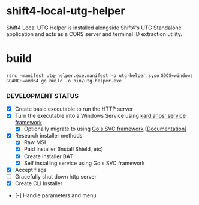 # shift4-local-utg-helper

Shift4 Local UTG Helper is installed alongside Shift4's UTG Standalone application and acts as a CORS server and terminal ID extraction utility.

# build

`rsrc -manifest utg-helper.exe.manifest -o utg-helper.syso`
`GOOS=windows GOARCH=amd64 go build -o bin/utg-helper.exe`

### DEVELOPMENT STATUS

- [x] Create basic executable to run the HTTP server
- [x] Turn the executable into a Windows Service using [kardianos' service framework](https://github.com/kardianos/service/)
  - [x] Optionally migrate to using [Go's SVC framework](https://github.com/golang/sys/blob/master/windows/svc/example/install.go) \[[Documentation](https://pkg.go.dev/golang.org/x/sys@v0.6.0/windows/svc/mgr#Config)\]
- [x] Research installer methods
  - [x] Raw MSI
  - [x] Paid installer (Install Shield, etc)
  - [x] Create installer BAT
  - [x] Self installing service using Go's SVC framework
- [x] Accept flags
- [ ] Gracefully shut down http server
- [x] Create CLI Installer
- [-] Handle parameters and menu
